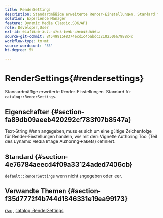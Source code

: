 ```yaml
---
title: RenderSettings
description: Standardmäßige erweiterte Render-Einstellungen. Standard für Catalog RenderSettings.
solution: Experience Manager
feature: Dynamic Media Classic,SDK/API
role: Developer,User
exl-id: 01af15a0-3c7c-47e3-be9b-49e045d856ba
source-git-commit: 8454991568374ecd1c4babdd3210250ea7988c4c
workflow-type: tm+mt
source-wordcount: '56'
ht-degree: 5%

---
```


# RenderSettings{#rendersettings}

Standardmäßige erweiterte Render-Einstellungen. Standard für `catalog::RenderSettings`.

## Eigenschaften {#section-fa89db09aeeb420292cf783f07b8547a}

Text-String Wenn angegeben, muss es sich um eine gültige Zeichenfolge für Render-Einstellungen handeln, wie mit dem Vignette Authoring Tool (Teil des Dynamic Media Image Authoring-Pakets) definiert.

## Standard {#section-4e76784aeecd4f09a33124aded7406cb}

`default::RenderSettings` wenn nicht angegeben oder leer.

## Verwandte Themen {#section-f35d7772f4b744d1846331e19ea99173}

[rs=](../../../../../ir-api/http-protocol/image-rendering-api-ref/c-ir-http-protocol-ref/c-ir-http-protocol-command-reference/r-ir-rs.md#reference-d20cefaaa6cd4f449d1591c87959b4cf) , [catalog::RenderSettings](../../../../../ir-api/material-cat/image-rendering-api-ref/c-ir-material-catalog/c-ir-attributes-reference/r-ir-rendersettings.md#reference-f3ae5e18095d40b2a8edef957dd82fbd)
